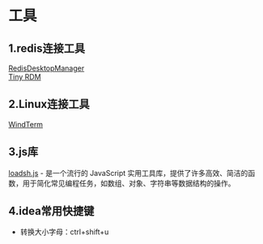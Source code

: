 # 工具

## 1.redis连接工具

[RedisDesktopManager](https://github.com/uglide/RedisDesktopManager)  
[Tiny RDM](https://redis.tinycraft.cc/zh/)

## 2.Linux连接工具

[WindTerm](https://github.com/kingToolbox/WindTerm)

## 3.js库

[loadsh.js](https://www.lodashjs.com/) - 是一个流行的 JavaScript 实用工具库，提供了许多高效、简洁的函数，用于简化常见编程任务，如数组、对象、字符串等数据结构的操作。

## 4.idea常用快捷键

- 转换大小字母：ctrl+shift+u
